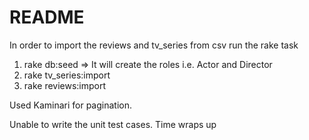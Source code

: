 # README

In order to import the reviews and tv_series from csv run the rake task 

1. rake db:seed => It will create the roles i.e. Actor and Director
2. rake tv_series:import
3. rake reviews:import

Used Kaminari for pagination.

Unable to write the unit test cases. Time wraps up
